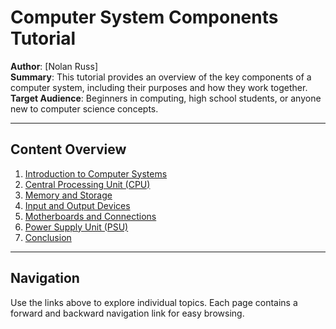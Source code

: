 # Computer System Components Tutorial

**Author**: [Nolan Russ]  
**Summary**: This tutorial provides an overview of the key components of a computer system, including their purposes and how they work together.  
**Target Audience**: Beginners in computing, high school students, or anyone new to computer science concepts.

---

## **Content Overview**
1. [Introduction to Computer Systems](introduction.md)
2. [Central Processing Unit (CPU)](cpu.md)
3. [Memory and Storage](memory_and_storage.md)
4. [Input and Output Devices](io_devices.md)
5. [Motherboards and Connections](motherboard.md)
6. [Power Supply Unit (PSU)](psu.md)
7. [Conclusion](conclusion.md)

---

## **Navigation**
Use the links above to explore individual topics. Each page contains a forward and backward navigation link for easy browsing.

